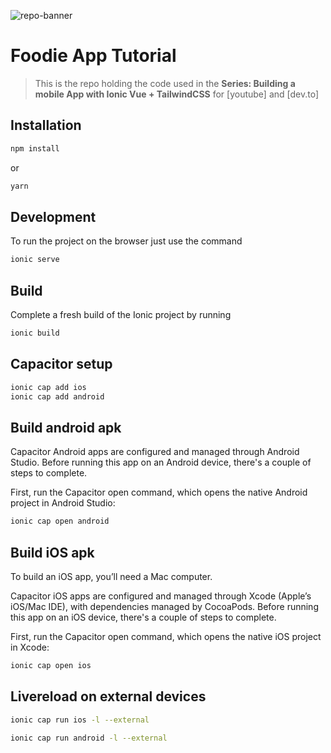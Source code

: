 ![repo-banner](https://res.cloudinary.com/alvarosaburido/image/upload/v1612193118/as-portfolio/Repo_Banner_kexozw.png)

# Foodie App Tutorial

> This is the repo holding the code used in the **Series: Building a mobile App with Ionic Vue + TailwindCSS** for [youtube] and [dev.to]

## Installation

```bash
npm install
```

or

```bash
yarn
```

## Development

To run the project on the browser just use the command

```bash
ionic serve
```

## Build

Complete a fresh build of the Ionic project by running

```bash
ionic build
```

## Capacitor setup

```bash
ionic cap add ios
ionic cap add android
```

## Build android apk

Capacitor Android apps are configured and managed through Android Studio. Before running this app on an Android device, there's a couple of steps to complete.

First, run the Capacitor open command, which opens the native Android project in Android Studio:

```bash
ionic cap open android
```

## Build iOS apk

To build an iOS app, you’ll need a Mac computer.

Capacitor iOS apps are configured and managed through Xcode (Apple’s iOS/Mac IDE), with dependencies managed by CocoaPods. Before running this app on an iOS device, there's a couple of steps to complete.

First, run the Capacitor open command, which opens the native iOS project in Xcode:

```bash
ionic cap open ios
```

## Livereload on external devices

```bash
ionic cap run ios -l --external

ionic cap run android -l --external
```
